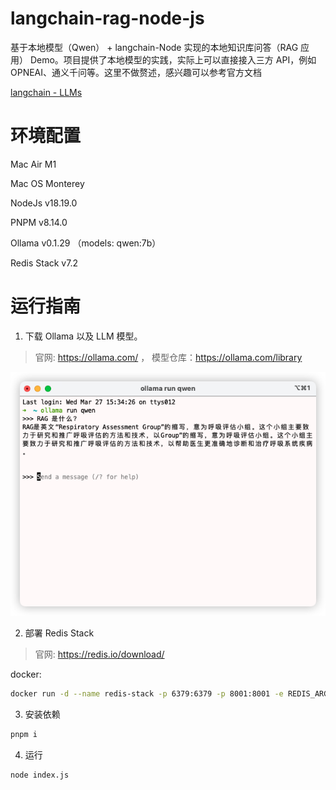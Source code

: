 # langchain-rag-node-js

基于本地模型（Qwen） + langchain-Node 实现的本地知识库问答（RAG 应用） Demo。项目提供了本地模型的实践，实际上可以直接接入三方 API，例如 OPNEAI、通义千问等。这里不做赘述，感兴趣可以参考官方文档

[langchain - LLMs](https://js.langchain.com/docs/integrations/llms/)

# 环境配置

Mac Air M1

Mac OS Monterey

NodeJs v18.19.0

PNPM v8.14.0

Ollama v0.1.29 （models: qwen:7b）

Redis Stack v7.2

# 运行指南

1. 下载 Ollama 以及 LLM 模型。
> 官网: https://ollama.com/  ， 模型仓库：https://ollama.com/library

![ollama](docs/iShot_2024-03-27_15.37.24.png)

2. 部署 Redis Stack
> 官网: https://redis.io/download/

docker:
```sh
docker run -d --name redis-stack -p 6379:6379 -p 8001:8001 -e REDIS_ARGS="--requirepass mypassword" redis/redis-stack:latest
```

3. 安装依赖

```sh
pnpm i
```

4. 运行
```sh
node index.js
```